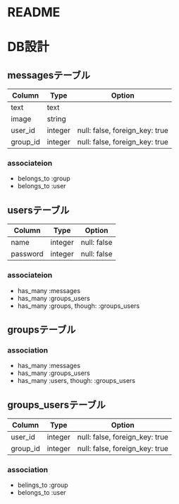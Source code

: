 # README

# DB設計

## messagesテーブル

|Column|Type|Option|
|------|----|------|
|text|text||
|image|string||
|user_id|integer|null: false, foreign_key: true|
|group_id|integer|null: false, foreign_key: true|

### associateion
- belongs_to :group
- belongs_to :user

## usersテーブル

|Column|Type|Option|
|------|----|------|
|name|integer|null: false|
|password|integer|null: false|

### associateion
- has_many :messages
- has_many :groups_users
- has_many :groups, though: :groups_users


## groupsテーブル



### association
- has_many :messages
- has_many :groups_users
- has_many :users, though: :groups_users


## groups_usersテーブル

|Column|Type|Option|
|------|----|------|
|user_id|integer|null: false, foreign_key: true|
|group_id|integer|null: false, foreign_key: true|

### association
- belings_to :group
- belongs_to :user

